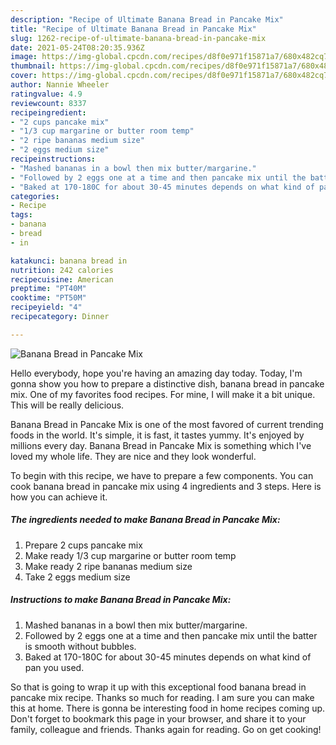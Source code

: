 ```yaml
---
description: "Recipe of Ultimate Banana Bread in Pancake Mix"
title: "Recipe of Ultimate Banana Bread in Pancake Mix"
slug: 1262-recipe-of-ultimate-banana-bread-in-pancake-mix
date: 2021-05-24T08:20:35.936Z
image: https://img-global.cpcdn.com/recipes/d8f0e971f15871a7/680x482cq70/banana-bread-in-pancake-mix-recipe-main-photo.jpg
thumbnail: https://img-global.cpcdn.com/recipes/d8f0e971f15871a7/680x482cq70/banana-bread-in-pancake-mix-recipe-main-photo.jpg
cover: https://img-global.cpcdn.com/recipes/d8f0e971f15871a7/680x482cq70/banana-bread-in-pancake-mix-recipe-main-photo.jpg
author: Nannie Wheeler
ratingvalue: 4.9
reviewcount: 8337
recipeingredient:
- "2 cups pancake mix"
- "1/3 cup margarine or butter room temp"
- "2 ripe bananas medium size"
- "2 eggs medium size"
recipeinstructions:
- "Mashed bananas in a bowl then mix butter/margarine."
- "Followed by 2 eggs one at a time and then pancake mix until the batter is smooth without bubbles."
- "Baked at 170-180C for about 30-45 minutes depends on what kind of pan you used."
categories:
- Recipe
tags:
- banana
- bread
- in

katakunci: banana bread in 
nutrition: 242 calories
recipecuisine: American
preptime: "PT40M"
cooktime: "PT50M"
recipeyield: "4"
recipecategory: Dinner

---
```



![Banana Bread in Pancake Mix](https://img-global.cpcdn.com/recipes/d8f0e971f15871a7/680x482cq70/banana-bread-in-pancake-mix-recipe-main-photo.jpg)

Hello everybody, hope you're having an amazing day today. Today, I'm gonna show you how to prepare a distinctive dish, banana bread in pancake mix. One of my favorites food recipes. For mine, I will make it a bit unique. This will be really delicious.

Banana Bread in Pancake Mix is one of the most favored of current trending foods in the world. It's simple, it is fast, it tastes yummy. It's enjoyed by millions every day. Banana Bread in Pancake Mix is something which I've loved my whole life. They are nice and they look wonderful.




To begin with this recipe, we have to prepare a few components. You can cook banana bread in pancake mix using 4 ingredients and 3 steps. Here is how you can achieve it.

<!--inarticleads1-->

##### The ingredients needed to make Banana Bread in Pancake Mix:

1. Prepare 2 cups pancake mix
1. Make ready 1/3 cup margarine or butter room temp
1. Make ready 2 ripe bananas medium size
1. Take 2 eggs medium size




<!--inarticleads2-->

##### Instructions to make Banana Bread in Pancake Mix:

1. Mashed bananas in a bowl then mix butter/margarine.
1. Followed by 2 eggs one at a time and then pancake mix until the batter is smooth without bubbles.
1. Baked at 170-180C for about 30-45 minutes depends on what kind of pan you used.




So that is going to wrap it up with this exceptional food banana bread in pancake mix recipe. Thanks so much for reading. I am sure you can make this at home. There is gonna be interesting food in home recipes coming up. Don't forget to bookmark this page in your browser, and share it to your family, colleague and friends. Thanks again for reading. Go on get cooking!
